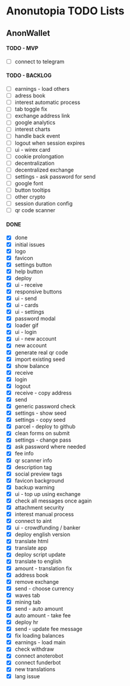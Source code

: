 # Anonutopia TODO Lists

## AnonWallet

#### TODO - MVP

- [ ] connect to telegram

#### TODO - BACKLOG

- [ ] earnings - load others
- [ ] adress book
- [ ] interest automatic process
- [ ] tab toggle fix
- [ ] exchange address link
- [ ] google analytics
- [ ] interest charts
- [ ] handle back event
- [ ] logout when session expires
- [ ] ui - wirex card
- [ ] cookie prolongation
- [ ] decentralization
- [ ] decentralized exchange
- [ ] settings - ask password for send
- [ ] google font
- [ ] button tooltips
- [ ] other crypto
- [ ] session duration config
- [ ] qr code scanner

#### DONE

- [x] done
- [x] initial issues
- [x] logo
- [x] favicon
- [x] settings button
- [x] help button
- [x] deploy
- [x] ui - receive
- [x] responsive buttons
- [x] ui - send
- [x] ui - cards
- [x] ui - settings
- [x] password modal
- [x] loader gif
- [x] ui - login
- [x] ui - new account
- [x] new account
- [x] generate real qr code
- [x] import existing seed
- [x] show balance
- [x] receive
- [x] login
- [x] logout
- [x] receive - copy address
- [x] send
- [x] generic password check
- [x] settings - show seed
- [x] settings - copy seed
- [x] parcel - deploy to github
- [x] clean forms on submit
- [x] settings - change pass
- [x] ask password where needed
- [x] fee info
- [x] qr scanner info
- [x] description tag
- [x] social preview tags
- [x] favicon background
- [x] backup warning
- [x] ui - top up using exchange
- [x] check all messages once again
- [x] attachment security
- [x] interest manual process
- [x] connect to aint
- [x] ui - crowdfunding / banker
- [x] deploy english version
- [x] translate html
- [x] translate app
- [x] deploy script update
- [x] translate to english
- [x] amount - translation fix
- [x] address book
- [x] remove exchange
- [x] send - choose currency
- [x] waves tab
- [x] mining tab
- [x] send - auto amount
- [x] auto amount - take fee
- [x] deploy hr
- [x] send - update fee message
- [x] fix loading balances
- [x] earnings - load main
- [x] check withdraw
- [x] connect anoterobot
- [x] connect funderbot
- [x] new translations
- [x] lang issue
